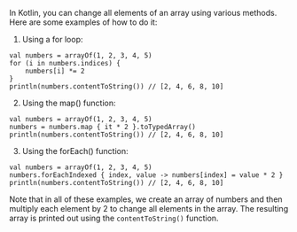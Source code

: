 In Kotlin, you can change all elements of an array using various methods. Here are some examples of how to do it:

1. Using a for loop:
```
val numbers = arrayOf(1, 2, 3, 4, 5)
for (i in numbers.indices) {
    numbers[i] *= 2
}
println(numbers.contentToString()) // [2, 4, 6, 8, 10]
```

2. Using the map() function:
```
val numbers = arrayOf(1, 2, 3, 4, 5)
numbers = numbers.map { it * 2 }.toTypedArray()
println(numbers.contentToString()) // [2, 4, 6, 8, 10]
```

3. Using the forEach() function:
```
val numbers = arrayOf(1, 2, 3, 4, 5)
numbers.forEachIndexed { index, value -> numbers[index] = value * 2 }
println(numbers.contentToString()) // [2, 4, 6, 8, 10]
```

Note that in all of these examples, we create an array of numbers and then multiply each element by 2 to change all elements in the array. The resulting array is printed out using the `contentToString()` function.